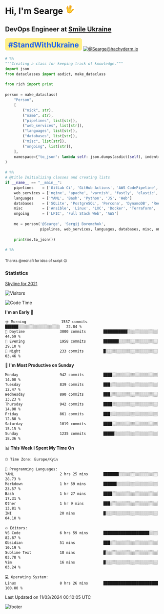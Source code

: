 # Hi, I'm Searge <img src="images/vulcan.webp" style="display: inline-block; margin: 0; height: 2rem" alt="Vulcan salute" />

## DevOps Engineer at [Smile Ukraine](https://smile-ukraine.com/en)

[![Stand With Ukraine](https://raw.githubusercontent.com/vshymanskyy/StandWithUkraine/main/badges/StandWithUkraine.svg)](https://stand-with-ukraine.pp.ua)
<a rel="me" href="https://hachyderm.io/@Searge">![@Searge@hachyderm.io](https://img.shields.io/badge/-@Searge-%232B90D9?logo=mastodon&logoColor=white)</a>

```python
# %%
"""Creating a class for keeping track of knowledge."""
import json
from dataclasses import asdict, make_dataclass

from rich import print

person = make_dataclass(
    "Person",
    [
        ("nick", str),
        ("name", str),
        ("pipelines", list[str]),
        ("web_services", list[str]),
        ("languages", list[str]),
        ("databases", list[str]),
        ("misc", list[str]),
        ("ongoing", list[str]),
    ],
    namespace={"to_json": lambda self: json.dumps(asdict(self), indent=4)},
)

# %%
# @title Initializing classes and creating lists
if __name__ == "__main__":
    pipelines    = ['GitLab Ci', 'GitHub Actions', 'AWS CodePipeline', 'Jenkins']
    web_services = ['nginx', 'apache', 'varnish', 'fastly', 'elastic', 'solr']
    languages    = ['YAML', 'Bash', 'Python', 'JS', 'Web']
    databases    = ['SQLite', 'PostgreSQL', 'Percona', 'DynamoDB', 'Redis']
    misc         = ['Ansible', 'Linux', 'LXC', 'Docker', 'Terraform', 'AWS']
    ongoing      = ['LPIC', 'Full Stack Web', 'AWS']

    me = person('@Searge', 'Sergij Boremchuk',
                pipelines, web_services, languages, databases, misc, ongoing)

    print(me.to_json())

# %%

```

<sub>Thanks @rednafi for idea of script :wink:</sub>

### Statistics

[Skyline for 2021](https://skyline.github.com/Searge/2021)

![Visitors](https://komarev.com/ghpvc/?username=searge&label=Profile%20views&color=0e75b6&style=flat) 
<!--START_SECTION:waka-->
![Code Time](http://img.shields.io/badge/Code%20Time-2%2C433%20hrs%2016%20mins-blue)

**I'm an Early 🐤** 

```text
🌞 Morning                1537 commits        ██████░░░░░░░░░░░░░░░░░░░   22.84 % 
🌆 Daytime                3000 commits        ███████████░░░░░░░░░░░░░░   44.59 % 
🌃 Evening                1958 commits        ███████░░░░░░░░░░░░░░░░░░   29.10 % 
🌙 Night                  233 commits         █░░░░░░░░░░░░░░░░░░░░░░░░   03.46 % 
```
📅 **I'm Most Productive on Sunday** 

```text
Monday                   942 commits         ████░░░░░░░░░░░░░░░░░░░░░   14.00 % 
Tuesday                  839 commits         ███░░░░░░░░░░░░░░░░░░░░░░   12.47 % 
Wednesday                890 commits         ███░░░░░░░░░░░░░░░░░░░░░░   13.23 % 
Thursday                 942 commits         ████░░░░░░░░░░░░░░░░░░░░░   14.00 % 
Friday                   861 commits         ███░░░░░░░░░░░░░░░░░░░░░░   12.80 % 
Saturday                 1019 commits        ████░░░░░░░░░░░░░░░░░░░░░   15.15 % 
Sunday                   1235 commits        █████░░░░░░░░░░░░░░░░░░░░   18.36 % 
```


📊 **This Week I Spent My Time On** 

```text
🕑︎ Time Zone: Europe/Kyiv

💬 Programming Languages: 
YAML                     2 hrs 25 mins       ███████░░░░░░░░░░░░░░░░░░   28.73 % 
Markdown                 1 hr 59 mins        ██████░░░░░░░░░░░░░░░░░░░   23.57 % 
Bash                     1 hr 27 mins        ████░░░░░░░░░░░░░░░░░░░░░   17.31 % 
Other                    1 hr 9 mins         ███░░░░░░░░░░░░░░░░░░░░░░   13.81 % 
INI                      20 mins             █░░░░░░░░░░░░░░░░░░░░░░░░   04.10 % 

🔥 Editors: 
VS Code                  6 hrs 59 mins       █████████████████████░░░░   82.87 % 
Obsidian                 51 mins             ███░░░░░░░░░░░░░░░░░░░░░░   10.19 % 
Sublime Text             18 mins             █░░░░░░░░░░░░░░░░░░░░░░░░   03.70 % 
Vim                      16 mins             █░░░░░░░░░░░░░░░░░░░░░░░░   03.24 % 

💻 Operating System: 
Linux                    8 hrs 26 mins       █████████████████████████   100.00 % 
```


 Last Updated on 11/03/2024 00:10:05 UTC
<!--END_SECTION:waka-->

![footer](https://capsule-render.vercel.app/api?type=waving&color=gradient&customColorList=14,21&height=82&section=footer)
